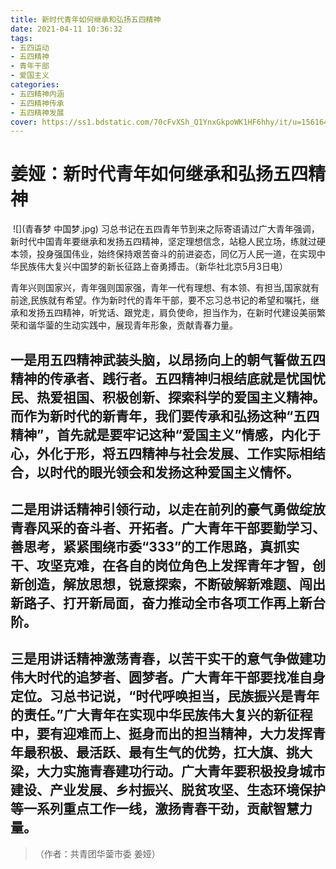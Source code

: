 ```yaml
---
title: 新时代青年如何继承和弘扬五四精神
date: 2021-04-11 10:36:32
tags:
- 五四运动
- 五四精神 
- 青年干部
- 爱国主义
categories:
- 五四精神内涵
- 五四精神传承
- 五四精神发展
cover: https://ss1.bdstatic.com/70cFvXSh_Q1YnxGkpoWK1HF6hhy/it/u=1561645095,4190827988&fm=26&gp=0.jpg
---
```


# 姜娅：新时代青年如何继承和弘扬五四精神

​		![](青春梦 中国梦.jpg)
                                 习总书记在五四青年节到来之际寄语请过广大青年强调，新时代中国青年要继承和发扬五四精神，坚定理想信念，站稳人民立场，练就过硬本领，投身强国伟业，始终保持艰苦奋斗的前进姿态，同亿万人民一道，在实现中华民族伟大复兴中国梦的新长征路上奋勇搏击。（新华社北京5月3日电）

青年兴则国家兴，青年强则国家强，青年一代有理想、有本领、有担当,国家就有前途,民族就有希望。作为新时代的青年干部，要不忘习总书记的希望和嘱托，继承和发扬五四精神，听党话、跟党走，肩负使命，担当作为，在新时代建设美丽繁荣和谐华蓥的生动实践中，展现青年形象，贡献青春力量。

## 一是用五四精神武装头脑，以昂扬向上的朝气誓做五四精神的传承者、践行者。五四精神归根结底就是忧国忧民、热爱祖国、积极创新、探索科学的爱国主义精神。而作为新时代的新青年，我们要传承和弘扬这种“五四精神”，首先就是要牢记这种“爱国主义”情感，内化于心，外化于形，将五四精神与社会发展、工作实际相结合，以时代的眼光领会和发扬这种爱国主义情怀。

## 二是用讲话精神引领行动，以走在前列的豪气勇做绽放青春风采的奋斗者、开拓者。广大青年干部要勤学习、善思考，紧紧围绕市委“333”的工作思路，真抓实干、攻坚克难，在各自的岗位角色上发挥青年才智，创新创造，解放思想，锐意探索，不断破解新难题、闯出新路子、打开新局面，奋力推动全市各项工作再上新台阶。

## 三是用讲话精神激荡青春，以苦干实干的意气争做建功伟大时代的追梦者、圆梦者。广大青年干部要找准自身定位。习总书记说，“时代呼唤担当，民族振兴是青年的责任。”广大青年在实现中华民族伟大复兴的新征程中，要有迎难而上、挺身而出的担当精神，大力发挥青年最积极、最活跃、最有生气的优势，扛大旗、挑大梁，大力实施青春建功行动。广大青年要积极投身城市建设、产业发展、乡村振兴、脱贫攻坚、生态环境保护等一系列重点工作一线，激扬青春干劲，贡献智慧力量。

> （作者：共青团华蓥市委  姜娅）